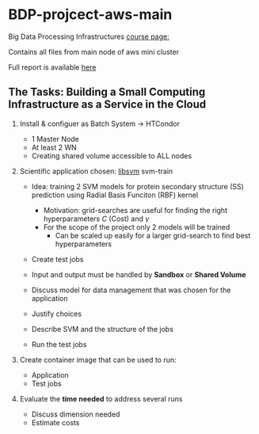 # BDP-projcect-aws-main

Big Data Processing Infrastructures [course page:](https://www.unibo.it/en/teaching/course-unit-catalogue/course-unit/2019/433238)

Contains all files from main node of aws mini cluster

Full report is available [here](https://github.com/ilante/BDP-projcect-aws-main/blob/main/BDP1_report/BDP1_report_ilante.pdf)

## The Tasks: Building a Small Computing Infrastructure as a Service in the Cloud

1. Install & configuer as Batch System &rarr; HTCondor
   * 1 Master Node
   * At least 2 WN
   * Creating shared volume accessible to ALL nodes

2. Scientific application chosen: [libsvm](https://www.csie.ntu.edu.tw/~cjlin/libsvm/) svm-train
   * Idea: training 2 SVM models for protein secondary structure (SS) prediction using Radial Basis Funciton (RBF) kernel
     * Motivation: grid-searches are useful for finding the right hyperparameters *C* (Cost) and $\gamma$
     * For the scope of the project only 2 models will be trained
        * Can be scaled up easily for a larger grid-search to find best hyperparameters

    * Create test jobs
    * Input and output must be handled by **Sandbox** or **Shared Volume**
    * Discuss model for data management that was chosen for the application
    * Justify choices
    * Describe SVM and the structure of the jobs
    * Run the test jobs
    
3. Create container image that can be used to run:
    * Application
    * Test jobs
    
4. Evaluate the **time needed** to address several runs
    * Discuss dimension needed
    * Estimate costs

